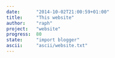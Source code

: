 ```yaml
---
date:      "2014-10-02T21:00:59+01:00"
title:     "This website"
author:    "raph"
project:   "website"
progress:  80
state:     "import blogger"
ascii:     "ascii/website.txt"
---
```

